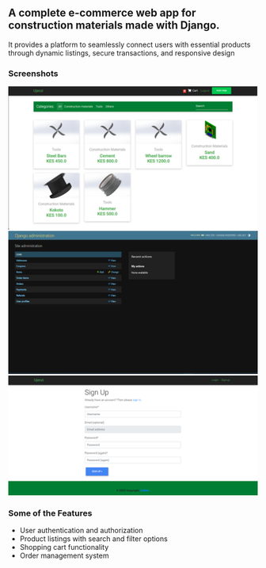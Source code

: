 ## A complete e-commerce web app for construction materials made with Django.

It provides a platform to seamlessly connect users with essential products through dynamic listings, secure transactions, and responsive design

### Screenshots

![screenshot](screenshots\screen_1.PNG)
![screenshot](screenshots\screen_2.PNG)
![screenshot](screenshots\screen_3.PNG)

### Some of the Features

- User authentication and authorization
- Product listings with search and filter options
- Shopping cart functionality
- Order management system
